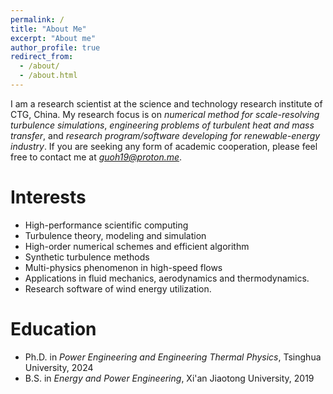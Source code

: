 ```yaml
---
permalink: /
title: "About Me"
excerpt: "About me"
author_profile: true
redirect_from:
  - /about/
  - /about.html
---
```


I am a research scientist at the science and technology research institute of CTG, China. My research focus is on *numerical method for scale-resolving turbulence simulations*, *engineering problems of turbulent heat and mass transfer*, and *research program/software developing for renewable-energy industry*. If you are seeking any form of academic cooperation, please feel free to contact me at *guoh19@proton.me*.


# Interests

* High-performance scientific computing
* Turbulence theory, modeling and simulation
* High-order numerical schemes and efficient algorithm
* Synthetic turbulence methods
* Multi-physics phenomenon in high-speed flows
* Applications in fluid mechanics, aerodynamics and thermodynamics.
* Research software of wind energy utilization.


# Education

* Ph.D. in *Power Engineering and Engineering Thermal Physics*, Tsinghua University, 2024
* B.S. in *Energy and Power Engineering*, Xi'an Jiaotong University, 2019
